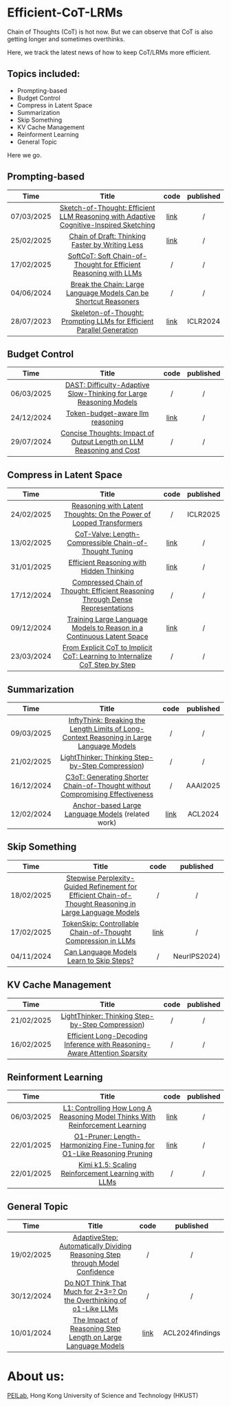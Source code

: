 # Efficient-CoT-LRMs
Chain of Thoughts (CoT) is hot now. But we can observe that CoT is also getting longer and sometimes overthinks.

Here, we track the latest news of how to keep CoT/LRMs more efficient.

## Topics included:
- Prompting-based
- Budget Control
- Compress in Latent Space
- Summarization
- Skip Something
- KV Cache Management
- Reinforment Learning
- General Topic

Here we go.

<!--   模板   |xx/xx/2025| [this is title](this is arxiv) | [link]() | / |      -->

## Prompting-based
| Time    | Title     | code| published |
|:----:|:----:|:----:|:----:|
|07/03/2025| [Sketch-of-Thought: Efficient LLM Reasoning with Adaptive Cognitive-Inspired Sketching ](https://arxiv.org/abs/2503.05179) |  [link](https://github.com/SimonAytes/SoT) | / |
|25/02/2025| [Chain of Draft: Thinking Faster by Writing Less](https://arxiv.org/abs/2502.18600) | [link](https://github.com/sileix/chain-of-draft) | / |
|17/02/2025| [SoftCoT: Soft Chain-of-Thought for Efficient Reasoning with LLMs](https://arxiv.org/abs/2502.12134) |  / | /|
|04/06/2024| [Break the Chain: Large Language Models Can be Shortcut Reasoners ](https://arxiv.org/abs/2406.06580) | / | / |
|28/07/2023| [Skeleton-of-Thought: Prompting LLMs for Efficient Parallel Generation](https://arxiv.org/abs/2307.15337) | [link](https://github.com/imagination-research/sot) | ICLR2024 |


## Budget Control
| Time    | Title     | code| published |
|:----:|:----:|:----:|:----:|
|06/03/2025| [DAST: Difficulty-Adaptive Slow-Thinking for  Large Reasoning Models](https://arxiv.org/abs/2503.04472) |  / | / |
|24/12/2024| [Token-budget-aware llm reasoning ](https://arxiv.org/abs/2412.18547) |  [link](https://github.com/GeniusHTX/TALE) | / |
|29/07/2024| [Concise Thoughts: Impact of Output Length on LLM Reasoning and Cost](https://arxiv.org/abs/2407.19825) |  / | / |


## Compress in Latent Space
| Time    | Title     | code| published |
|:----:|:----:|:----:|:----:|
|24/02/2025| [Reasoning with Latent Thoughts: On the Power of Looped Transformers](https://arxiv.org/abs/2502.17416) | / | ICLR2025 |
|13/02/2025| [CoT-Valve: Length-Compressible Chain-of-Thought Tuning](https://arxiv.org/abs/2502.09601) | [link](https://github.com/horseee/CoT-Valve) | / |
|31/01/2025| [Efficient Reasoning with Hidden Thinking](https://arxiv.org/abs/2501.19201) | [link](https://github.com/shawnricecake/Heima) | / |
|17/12/2024| [Compressed Chain of Thought: Efficient Reasoning Through Dense Representations](https://arxiv.org/abs/2412.13171) | / | / |
|09/12/2024| [Training Large Language Models to Reason in a Continuous Latent Space](https://arxiv.org/abs/2412.06769) | [link]() | / |
|23/03/2024| [From Explicit CoT to Implicit CoT: Learning to Internalize CoT Step by Step](https://arxiv.org/abs/2405.14838) | / | / | 


## Summarization
| Time    | Title     | code| published |
|:----:|:----:|:----:|:----:|
|09/03/2025| [InftyThink: Breaking the Length Limits of Long-Context Reasoning in Large Language Models](https://arxiv.org/abs/2503.06692) | / | / |
|21/02/2025| [LightThinker: Thinking Step-by-Step Compression](https://arxiv.org/abs/2502.15589)) | / | / |
|16/12/2024| [C3oT: Generating Shorter Chain-of-Thought without Compromising Effectiveness](https://arxiv.org/abs/2412.11664) | / | AAAI2025 |
|12/02/2024| [Anchor-based Large Language Models](https://arxiv.org/abs/2402.07616) (related work) | [link](https://github.com/pangjh3/AnLLM) | ACL2024 |


## Skip Something
| Time    | Title     | code| published |
|:----:|:----:|:----:|:----:|
|18/02/2025| [Stepwise Perplexity-Guided Refinement for Efficient Chain-of-Thought Reasoning in Large Language Models](https://arxiv.org/abs/2502.13260) | / | / |
|17/02/2025| [TokenSkip: Controllable Chain-of-Thought Compression in LLMs](https://arxiv.org/abs/2502.12067) | [link](https://github.com/hemingkx/TokenSkip) | / |
|04/11/2024| [Can Language Models Learn to Skip Steps?](https://arxiv.org/abs/2411.01855) | / | NeurIPS2024) |


## KV Cache Management
| Time    | Title     | code| published |
|:----:|:----:|:----:|:----:|
|21/02/2025| [LightThinker: Thinking Step-by-Step Compression](https://arxiv.org/abs/2502.15589)) | / | / |
|16/02/2025| [Efficient Long-Decoding Inference with Reasoning-Aware Attention Sparsity](https://arxiv.org/abs/2502.11147) | / | / |


## Reinforment Learning
| Time    | Title     | code| published |
|:----:|:----:|:----:|:----:|
|06/03/2025| [L1: Controlling How Long A Reasoning Model Thinks With Reinforcement Learning](https://www.arxiv.org/abs/2503.04697) | [link](https://github.com/cmu-l3/l1) | / |
|22/01/2025| [O1-Pruner: Length-Harmonizing Fine-Tuning for O1-Like Reasoning Pruning](https://arxiv.org/abs/2501.12570) | [link](https://github.com/StarDewXXX/O1-Pruner) | / |
|22/01/2025| [Kimi k1.5: Scaling Reinforcement Learning with LLMs](https://arxiv.org/abs/2501.12599) | / | / |


## General Topic
| Time    | Title     | code| published |
|:----:|:----:|:----:|:----:|
|19/02/2025| [AdaptiveStep: Automatically Dividing Reasoning Step through Model Confidence](https://arxiv.org/abs/2502.13943) | / | / |
|30/12/2024| [Do NOT Think That Much for 2+3=? On the Overthinking of o1-Like LLMs](https://arxiv.org/abs/2412.21187) | / | / |
|10/01/2024| [The Impact of Reasoning Step Length on Large Language Models](https://arxiv.org/abs/2401.04925) | [link](https://github.com/MingyuJ666/The-Impact-of-Reasoning-Step-Length-on-Large-Language-Models) | ACL2024findings |


<!--   模板   |xx/xx/2025| [this is title](this is arxiv) | [link]() | / |      -->

# About us:
[PEILab](https://peilab.netlify.app/), Hong Kong University of Science and Technology (HKUST)
